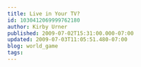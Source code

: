 ```yaml
---
title: Live in Your TV?
id: 1030412069999762180
author: Kirby Urner
published: 2009-07-02T15:31:00.000-07:00
updated: 2009-07-03T11:05:51.480-07:00
blog: world_game
tags: 
---
```



